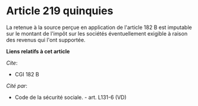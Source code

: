 # Article 219 quinquies

La retenue à la source perçue en application de l'article 182 B est imputable sur le montant de l'impôt sur les sociétés
éventuellement exigible à raison des revenus qui l'ont supportée.

**Liens relatifs à cet article**

_Cite_:

  - CGI 182 B

_Cité par_:

  - Code de la sécurité sociale. - art. L131-6 (VD)
